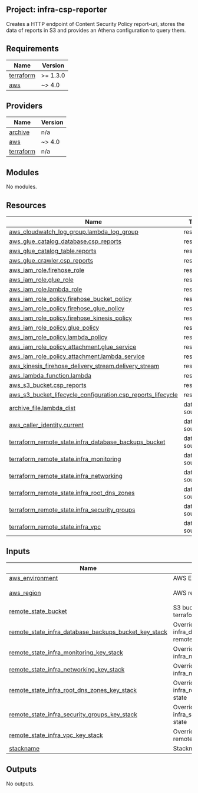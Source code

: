 ## Project: infra-csp-reporter

Creates a HTTP endpoint of Content Security Policy report-uri, stores the
data of reports in S3 and provides an Athena configuration to query them.

## Requirements

| Name | Version |
|------|---------|
| <a name="requirement_terraform"></a> [terraform](#requirement\_terraform) | >= 1.3.0 |
| <a name="requirement_aws"></a> [aws](#requirement\_aws) | ~> 4.0 |

## Providers

| Name | Version |
|------|---------|
| <a name="provider_archive"></a> [archive](#provider\_archive) | n/a |
| <a name="provider_aws"></a> [aws](#provider\_aws) | ~> 4.0 |
| <a name="provider_terraform"></a> [terraform](#provider\_terraform) | n/a |

## Modules

No modules.

## Resources

| Name | Type |
|------|------|
| [aws_cloudwatch_log_group.lambda_log_group](https://registry.terraform.io/providers/hashicorp/aws/latest/docs/resources/cloudwatch_log_group) | resource |
| [aws_glue_catalog_database.csp_reports](https://registry.terraform.io/providers/hashicorp/aws/latest/docs/resources/glue_catalog_database) | resource |
| [aws_glue_catalog_table.reports](https://registry.terraform.io/providers/hashicorp/aws/latest/docs/resources/glue_catalog_table) | resource |
| [aws_glue_crawler.csp_reports](https://registry.terraform.io/providers/hashicorp/aws/latest/docs/resources/glue_crawler) | resource |
| [aws_iam_role.firehose_role](https://registry.terraform.io/providers/hashicorp/aws/latest/docs/resources/iam_role) | resource |
| [aws_iam_role.glue_role](https://registry.terraform.io/providers/hashicorp/aws/latest/docs/resources/iam_role) | resource |
| [aws_iam_role.lambda_role](https://registry.terraform.io/providers/hashicorp/aws/latest/docs/resources/iam_role) | resource |
| [aws_iam_role_policy.firehose_bucket_policy](https://registry.terraform.io/providers/hashicorp/aws/latest/docs/resources/iam_role_policy) | resource |
| [aws_iam_role_policy.firehose_glue_policy](https://registry.terraform.io/providers/hashicorp/aws/latest/docs/resources/iam_role_policy) | resource |
| [aws_iam_role_policy.firehose_kinesis_policy](https://registry.terraform.io/providers/hashicorp/aws/latest/docs/resources/iam_role_policy) | resource |
| [aws_iam_role_policy.glue_policy](https://registry.terraform.io/providers/hashicorp/aws/latest/docs/resources/iam_role_policy) | resource |
| [aws_iam_role_policy.lambda_policy](https://registry.terraform.io/providers/hashicorp/aws/latest/docs/resources/iam_role_policy) | resource |
| [aws_iam_role_policy_attachment.glue_service](https://registry.terraform.io/providers/hashicorp/aws/latest/docs/resources/iam_role_policy_attachment) | resource |
| [aws_iam_role_policy_attachment.lambda_service](https://registry.terraform.io/providers/hashicorp/aws/latest/docs/resources/iam_role_policy_attachment) | resource |
| [aws_kinesis_firehose_delivery_stream.delivery_stream](https://registry.terraform.io/providers/hashicorp/aws/latest/docs/resources/kinesis_firehose_delivery_stream) | resource |
| [aws_lambda_function.lambda](https://registry.terraform.io/providers/hashicorp/aws/latest/docs/resources/lambda_function) | resource |
| [aws_s3_bucket.csp_reports](https://registry.terraform.io/providers/hashicorp/aws/latest/docs/resources/s3_bucket) | resource |
| [aws_s3_bucket_lifecycle_configuration.csp_reports_lifecycle](https://registry.terraform.io/providers/hashicorp/aws/latest/docs/resources/s3_bucket_lifecycle_configuration) | resource |
| [archive_file.lambda_dist](https://registry.terraform.io/providers/hashicorp/archive/latest/docs/data-sources/file) | data source |
| [aws_caller_identity.current](https://registry.terraform.io/providers/hashicorp/aws/latest/docs/data-sources/caller_identity) | data source |
| [terraform_remote_state.infra_database_backups_bucket](https://registry.terraform.io/providers/hashicorp/terraform/latest/docs/data-sources/remote_state) | data source |
| [terraform_remote_state.infra_monitoring](https://registry.terraform.io/providers/hashicorp/terraform/latest/docs/data-sources/remote_state) | data source |
| [terraform_remote_state.infra_networking](https://registry.terraform.io/providers/hashicorp/terraform/latest/docs/data-sources/remote_state) | data source |
| [terraform_remote_state.infra_root_dns_zones](https://registry.terraform.io/providers/hashicorp/terraform/latest/docs/data-sources/remote_state) | data source |
| [terraform_remote_state.infra_security_groups](https://registry.terraform.io/providers/hashicorp/terraform/latest/docs/data-sources/remote_state) | data source |
| [terraform_remote_state.infra_vpc](https://registry.terraform.io/providers/hashicorp/terraform/latest/docs/data-sources/remote_state) | data source |

## Inputs

| Name | Description | Type | Default | Required |
|------|-------------|------|---------|:--------:|
| <a name="input_aws_environment"></a> [aws\_environment](#input\_aws\_environment) | AWS Environment | `string` | n/a | yes |
| <a name="input_aws_region"></a> [aws\_region](#input\_aws\_region) | AWS region | `string` | `"eu-west-1"` | no |
| <a name="input_remote_state_bucket"></a> [remote\_state\_bucket](#input\_remote\_state\_bucket) | S3 bucket we store our terraform state in | `string` | n/a | yes |
| <a name="input_remote_state_infra_database_backups_bucket_key_stack"></a> [remote\_state\_infra\_database\_backups\_bucket\_key\_stack](#input\_remote\_state\_infra\_database\_backups\_bucket\_key\_stack) | Override path to infra\_database\_backups\_bucket remote state | `string` | `""` | no |
| <a name="input_remote_state_infra_monitoring_key_stack"></a> [remote\_state\_infra\_monitoring\_key\_stack](#input\_remote\_state\_infra\_monitoring\_key\_stack) | Override path to infra\_monitoring remote state | `string` | `""` | no |
| <a name="input_remote_state_infra_networking_key_stack"></a> [remote\_state\_infra\_networking\_key\_stack](#input\_remote\_state\_infra\_networking\_key\_stack) | Override path to infra\_networking remote state | `string` | `""` | no |
| <a name="input_remote_state_infra_root_dns_zones_key_stack"></a> [remote\_state\_infra\_root\_dns\_zones\_key\_stack](#input\_remote\_state\_infra\_root\_dns\_zones\_key\_stack) | Override path to infra\_root\_dns\_zones remote state | `string` | `""` | no |
| <a name="input_remote_state_infra_security_groups_key_stack"></a> [remote\_state\_infra\_security\_groups\_key\_stack](#input\_remote\_state\_infra\_security\_groups\_key\_stack) | Override path to infra\_security\_groups remote state | `string` | `""` | no |
| <a name="input_remote_state_infra_vpc_key_stack"></a> [remote\_state\_infra\_vpc\_key\_stack](#input\_remote\_state\_infra\_vpc\_key\_stack) | Override path to infra\_vpc remote state | `string` | `""` | no |
| <a name="input_stackname"></a> [stackname](#input\_stackname) | Stackname | `string` | n/a | yes |

## Outputs

No outputs.
